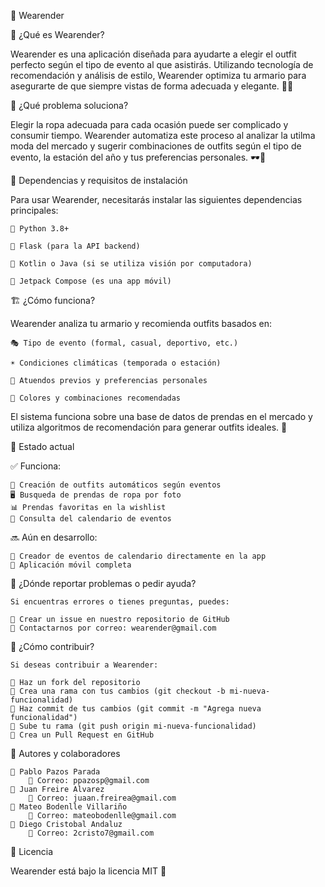 👗 Wearender

🤔 ¿Qué es Wearender?

Wearender es una aplicación diseñada para ayudarte a elegir el outfit perfecto según el tipo de evento al que asistirás. Utilizando tecnología de recomendación y análisis de estilo, Wearender optimiza tu armario para asegurarte de que siempre vistas de forma adecuada y elegante. 👚👔

🎯 ¿Qué problema soluciona?

Elegir la ropa adecuada para cada ocasión puede ser complicado y consumir tiempo. Wearender automatiza este proceso al analizar la utilma moda del mercado y sugerir combinaciones de outfits según el tipo de evento, la estación del año y tus preferencias personales. 🕶️👞

🔧 Dependencias y requisitos de instalación

Para usar Wearender, necesitarás instalar las siguientes dependencias principales:

    🐍 Python 3.8+

    🚀 Flask (para la API backend)

    🎥 Kotlin o Java (si se utiliza visión por computadora)

    🤖 Jetpack Compose (es una app móvil)



🏗️ ¿Cómo funciona?

Wearender analiza tu armario y recomienda outfits basados en:

    🎭 Tipo de evento (formal, casual, deportivo, etc.)

    ☀️ Condiciones climáticas (temporada o estación)

    🎨 Atuendos previos y preferencias personales

    👗 Colores y combinaciones recomendadas

El sistema funciona sobre una base de datos de prendas en el mercado y utiliza algoritmos de recomendación para generar outfits ideales. 🎯

🚀 Estado actual

✅ Funciona:

    🎯 Creación de outfits automáticos según eventos
    🖥️ Busqueda de prendas de ropa por foto
    📊 Prendas favoritas en la wishlist
    📅 Consulta del calendario de eventos

🔜 Aún en desarrollo:

    🧠 Creador de eventos de calendario directamente en la app
    📱 Aplicación móvil completa

📩 ¿Dónde reportar problemas o pedir ayuda?

    Si encuentras errores o tienes preguntas, puedes:

    🐛 Crear un issue en nuestro repositorio de GitHub
    📧 Contactarnos por correo: wearender@gmail.com

🤝 ¿Cómo contribuir?

    Si deseas contribuir a Wearender:

    🔀 Haz un fork del repositorio
    🌿 Crea una rama con tus cambios (git checkout -b mi-nueva-funcionalidad)
    💾 Haz commit de tus cambios (git commit -m "Agrega nueva funcionalidad")
    🚀 Sube tu rama (git push origin mi-nueva-funcionalidad)
    📌 Crea un Pull Request en GitHub

👥 Autores y colaboradores

    👤 Pablo Pazos Parada
        📧 Correo: ppazosp@gmail.com
    👤 Juan Freire Alvarez
        📧 Correo: juaan.freirea@gmail.com
    👤 Mateo Bodenlle Villariño
        📧 Correo: mateobodenlle@gmail.com
    👤 Diego Cristobal Andaluz
        📧 Correo: 2cristo7@gmail.com

📜 Licencia

Wearender está bajo la licencia MIT 📄